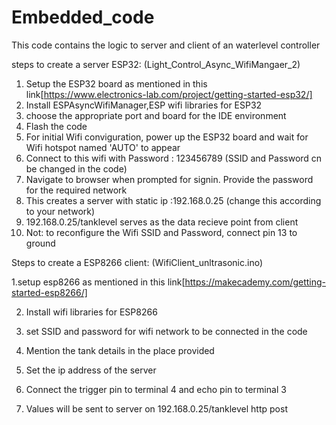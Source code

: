 # Embedded_code
This code contains the logic to server and client of an waterlevel controller

steps to create a server ESP32: (Light_Control_Async_WifiMangaer_2)
1. Setup the ESP32 board as mentioned in this link[https://www.electronics-lab.com/project/getting-started-esp32/]
2. Install ESPAsyncWifiManager,ESP wifi libraries for ESP32
3. choose the appropriate port and board for the IDE environment
4. Flash the code
5. For initial Wifi conviguration, power up the ESP32 board and wait for Wifi hotspot named 'AUTO' to appear
6. Connect to this wifi with Password : 123456789 (SSID and Password cn be changed in the code)
7. Navigate to browser when prompted for signin. Provide the password for the required network
7. This creates a server with static ip :192.168.0.25 (change this according to your network)
8. 192.168.0.25/tanklevel serves as the data recieve point from client
9. Not: to reconfigure the Wifi SSID and Password, connect pin 13 to ground


Steps to create a ESP8266 client: (WifiClient_unltrasonic.ino)

1.setup esp8266 as mentioned in this link[https://makecademy.com/getting-started-esp8266/]

2. Install wifi libraries for ESP8266

3. set SSID and password for wifi network to be connected in the code 

4. Mention the tank details in the place provided 

5. Set the ip address of the server

6. Connect the trigger pin to terminal 4 and echo pin to terminal 3

7. Values will be sent to server on 192.168.0.25/tanklevel http post

